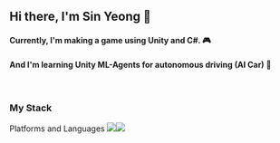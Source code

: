 ## Hi there, I'm Sin Yeong 👋 

#### Currently, I'm making a game using Unity and C#. 🎮
#### And I'm learning Unity ML-Agents for autonomous driving (AI Car) 🌱

<br>

### My Stack
Platforms and Languages
<img src="https://img.shields.io/badge/Android-3DDC84?style=flat-square&logo=Android&logoColor=white"/><img src="https://img.shields.io/badge/Android-3DDC84?style=flat-square&logo=Android&logoColor=white"/>
